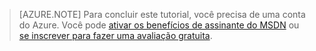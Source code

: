 ﻿
> [AZURE.NOTE]
> Para concluir este tutorial, você precisa de uma conta do Azure. Você pode <a href="/pricing/member-offers/msdn-benefits-details/" target="_blank">ativar os benefícios de assinante do MSDN</a> ou <a href="/pricing/free-trial/" target="_blank">se inscrever para fazer uma avaliação gratuita</a>.

<!--HONumber=52--> 
